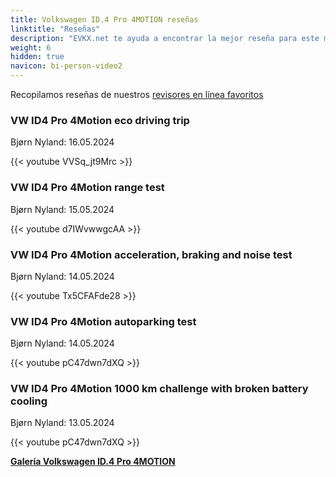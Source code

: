 ```yaml
---
title: Volkswagen ID.4 Pro 4MOTION reseñas
linktitle: "Reseñas"
description: "EVKX.net te ayuda a encontrar la mejor reseña para este modelo."
weight: 6
hidden: true
navicon: bi-person-video2
---
```

Recopilamos reseñas de nuestros [revisores en línea favoritos](../../../../../guides/evreviewers/)

<div class="container text-center shadow p-2 pe-4 mb-5 bg-body-tertiary rounded border">
<h3>VW ID4 Pro 4Motion eco driving trip</h3>
<p>Bjørn Nyland: 16.05.2024</p>

{{< youtube VVSq_jt9Mrc >}}

</div>
<div class="container text-center shadow p-2 pe-4 mb-5 bg-body-tertiary rounded border">
<h3>VW ID4 Pro 4Motion range test</h3>
<p>Bjørn Nyland: 15.05.2024</p>

{{< youtube d7IWvwwgcAA >}}

</div>
<div class="container text-center shadow p-2 pe-4 mb-5 bg-body-tertiary rounded border">
<h3>VW ID4 Pro 4Motion acceleration, braking and noise test</h3>
<p>Bjørn Nyland: 14.05.2024</p>

{{< youtube Tx5CFAFde28 >}}

</div>
<div class="container text-center shadow p-2 pe-4 mb-5 bg-body-tertiary rounded border">
<h3>VW ID4 Pro 4Motion autoparking test</h3>
<p>Bjørn Nyland: 14.05.2024</p>

{{< youtube pC47dwn7dXQ >}}

</div>
<div class="container text-center shadow p-2 pe-4 mb-5 bg-body-tertiary rounded border">
<h3>VW ID4 Pro 4Motion 1000 km challenge with broken battery cooling</h3>
<p>Bjørn Nyland: 13.05.2024</p>

{{< youtube pC47dwn7dXQ >}}

</div>
<div class="mt-3 mb-3">
<a href="../gallery/" class="text-decoration-none text-black">
<strong><i class="bi-arrow-left"></i>Galería  </strong>
</a>
<a href="../" class="text-decoration-none text-black float-end">
<strong>Volkswagen ID.4 Pro 4MOTION <i class="bi-arrow-right"></i></strong>
</a>
</div>
